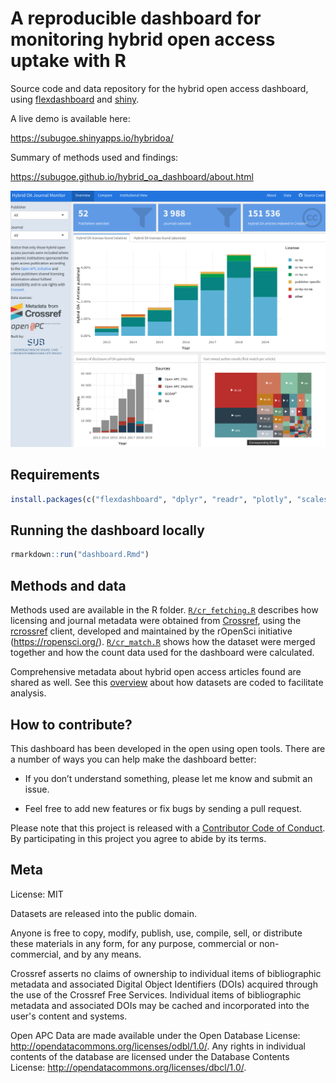 # A reproducible dashboard for monitoring hybrid open access uptake with R

Source code and data repository for the hybrid open access dashboard, using [flexdashboard](https://rstudio.github.io/flexdashboard) and [shiny](http://shiny.rstudio.com).

A live demo is available here:

<https://subugoe.shinyapps.io/hybridoa/>

Summary of methods used and findings:

<https://subugoe.github.io/hybrid_oa_dashboard/about.html>

![](img/screenshot.png)

## Requirements

```r
install.packages(c("flexdashboard", "dplyr", "readr", "plotly", "scales", "ggalt"), dependencies = TRUE)
```

## Running the dashboard locally

```r
rmarkdown::run("dashboard.Rmd")
```

## Methods and data

Methods used are available in the R folder. [`R/cr_fetching.R`](R/cr_fetching.R) describes how licensing and journal metadata were obtained from [Crossref](https://www.crossref.org/), using the [rcrossref](https://github.com/ropensci/rcrossref) client, developed and maintained by the rOpenSci initiative (https://ropensci.org/). [`R/cr_match.R`](R/cr_match.R) shows how the dataset were merged together and how the count data used for the dashboard were calculated. 

<!--For a long-form documentation, see [about.md](about.md)-->

Comprehensive metadata about hybrid open access articles found are shared as well. See this [overview](data/README.md) about how datasets are coded to facilitate analysis.


## How to contribute?

This dashboard has been developed in the open using open tools. There are a number of ways you can help make the dashboard better:

- If you don’t understand something, please let me know and submit an issue.

- Feel free to add new features or fix bugs by sending a pull request.

Please note that this project is released with a [Contributor Code of Conduct](CONDUCT.md). By participating in this project you agree to abide by its terms.

## Meta

License: MIT

Datasets are released into the public domain.

Anyone is free to copy, modify, publish, use, compile, sell, or distribute these materials in any form, for any purpose, commercial or non-commercial, and by any means.

Crossref asserts no claims of ownership to individual items of bibliographic metadata and associated Digital Object Identifiers (DOIs) acquired through the use of the Crossref Free Services. Individual items of bibliographic metadata and associated DOIs may be cached and incorporated into the user's content and systems.

Open APC Data are made available under the Open Database License: http://opendatacommons.org/licenses/odbl/1.0/. Any rights in individual contents of the database are licensed under the Database Contents License: http://opendatacommons.org/licenses/dbcl/1.0/.
